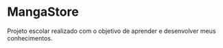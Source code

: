# MangaStore
Projeto escolar realizado com o objetivo de aprender e desenvolver meus conhecimentos.
